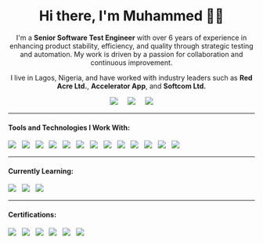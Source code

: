 <h1 align='center'>Hi there, I'm Muhammed 👋🏼</h1>

<p align='center'>
  I'm a <b>Senior Software Test Engineer</b> with over 6 years of experience in enhancing product stability, efficiency, and quality through strategic testing and automation. My work is driven by a passion for collaboration and continuous improvement.
</p>

<p align='center'>
  I live in Lagos, Nigeria, and have worked with industry leaders such as <b>Red Acre Ltd.</b>, <b>Accelerator App</b>, and <b>Softcom Ltd.</b>
</p>

<p align='center'>
  <a href="https://www.linkedin.com/in/ovansa/"><img src="https://img.shields.io/badge/linkedin-%230077B5.svg?&style=for-the-badge&logo=linkedin&logoColor=white" /></a>&nbsp;&nbsp;&nbsp;&nbsp;
  <a href="mailto:aminmuhammad18@gmail.com"><img src="https://img.shields.io/badge/gmail-%23D14836.svg?&style=for-the-badge&logo=gmail&logoColor=white" /></a>&nbsp;&nbsp;&nbsp;&nbsp;
  <a href="https://github.com/ovansa"><img src="https://img.shields.io/badge/github-%2312100E.svg?&style=for-the-badge&logo=github&logoColor=white" /></a>
</p>

<hr>

<h4>Tools and Technologies I Work With:</h4>

<p>
  <img src="https://img.shields.io/badge/-Cypress-%23E5E5E5?style=for-the-badge&logo=cypress&logoColor=058a5e" />&nbsp;&nbsp;
  <img src="https://img.shields.io/badge/JavaScript-%23323330.svg?style=for-the-badge&logo=javascript&logoColor=%23F7DF1E" />&nbsp;&nbsp;
  <img src="https://img.shields.io/badge/TypeScript-%23007ACC.svg?style=for-the-badge&logo=typescript&logoColor=white" />&nbsp;&nbsp;
  <img src="https://img.shields.io/badge/Node.js-6DA55F?style=for-the-badge&logo=node.js&logoColor=white" />&nbsp;&nbsp;
  <img src="https://img.shields.io/badge/React-%2320232a.svg?style=for-the-badge&logo=react&logoColor=%2361DAFB" />&nbsp;&nbsp;
  <img src="https://img.shields.io/badge/Postman-FF6C37?style=for-the-badge&logo=postman&logoColor=white" />&nbsp;&nbsp;
  <img src="https://img.shields.io/badge/GraphQL-E10098?style=for-the-badge&logo=graphql&logoColor=white" />&nbsp;&nbsp;
  <img src="https://img.shields.io/badge/MongoDB-%234ea94b.svg?style=for-the-badge&logo=mongodb&logoColor=white" />&nbsp;&nbsp;
  <img src="https://img.shields.io/badge/AWS-%23FF9900.svg?style=for-the-badge&logo=amazon-aws&logoColor=white" />&nbsp;&nbsp;
  <img src="https://img.shields.io/badge/Jest-C21325?style=for-the-badge&logo=jest&logoColor=white" />&nbsp;&nbsp;
  <img src="https://img.shields.io/badge/Selenium-43B02A?style=for-the-badge&logo=selenium&logoColor=white" />&nbsp;&nbsp;
  <img src="https://img.shields.io/badge/PostgreSQL-336791?style=for-the-badge&logo=postgresql&logoColor=white" />&nbsp;&nbsp;
  <img src="https://img.shields.io/badge/Python-3776AB?style=for-the-badge&logo=python&logoColor=white" />
</p>

<hr>

<h4>Currently Learning:</h4>

<p>
  <img src="https://img.shields.io/badge/Redis-DC382D?style=for-the-badge&logo=redis&logoColor=white" />&nbsp;&nbsp;
  <img src="https://img.shields.io/badge/Playwright-45BA6A?style=for-the-badge&logo=playwright&logoColor=white" />&nbsp;&nbsp;
  <img src="https://img.shields.io/badge/CodeceptJS-yellow?style=for-the-badge&logo=codeceptjs&logoColor=white" />
</p>
<hr>

<h4>Certifications:</h4>

<p>
  <img src="https://img.shields.io/badge/AWS%20Certified%20Cloud%20Practitioner-%23FF9900.svg?style=for-the-badge&logo=amazon-aws&logoColor=white" />&nbsp;&nbsp;
  <img src="https://img.shields.io/badge/BBST%20Foundations-%2343B02A.svg?style=for-the-badge&logo=book&logoColor=white" />&nbsp;&nbsp;
  <img src="https://img.shields.io/badge/BBST%20Bug%20Advocacy-%2343B02A.svg?style=for-the-badge&logo=bug&logoColor=white" />&nbsp;&nbsp;
  <img src="https://img.shields.io/badge/BBST%20Test%20Design-%2343B02A.svg?style=for-the-badge&logo=design-services&logoColor=white" />&nbsp;&nbsp;
  <img src="https://img.shields.io/badge/BBST%20Instructor's%20Course-%2343B02A.svg?style=for-the-badge&logo=teacher&logoColor=white" />&nbsp;&nbsp;
  <img src="https://img.shields.io/badge/Rapid%20Software%20Testing%20Applied-%23000000.svg?style=for-the-badge&logo=blackboard&logoColor=white" />
</p>

